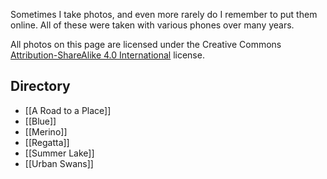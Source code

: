 
Sometimes I take photos, and even more rarely do I remember to put them online. All of these were taken with various phones over many years.

All photos on this page are licensed under the Creative Commons [Attribution-ShareAlike 4.0 International](http://creativecommons.org/licenses/by-sa/4.0/) license.

## Directory

- [[A Road to a Place]]
- [[Blue]]
- [[Merino]]
- [[Regatta]]
- [[Summer Lake]]
- [[Urban Swans]]
